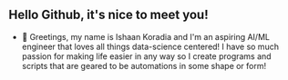 ## Hello Github, it's nice to meet you!

- 👋 Greetings, my name is Ishaan Koradia and I'm an aspiring AI/ML engineer that loves all things data-science centered! I have so much passion for making life easier in any way so I create programs and scripts that are geared to be automations in some shape or form! 

<!--
**ishaankor/ishaankor** is a ✨ _special_ ✨ repository because its `README.md` (this file) appears on your GitHub profile.

Here are some ideas to get you started:

- 🔭 I’m currently working on ...
- 🌱 I’m currently learning ...
- 👯 I’m looking to collaborate on ...
- 🤔 I’m looking for help with ...
- 💬 Ask me about ...
- 📫 How to reach me: ...
- 😄 Pronouns: ...
- ⚡ Fun fact: ...
-->
